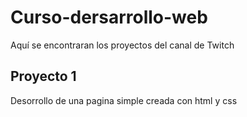 # Curso-dersarrollo-web
Aquí se encontraran los proyectos del canal de Twitch

## Proyecto 1
Desorrollo de una pagina simple creada con html y css
